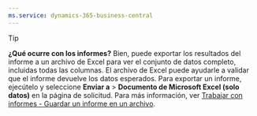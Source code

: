 ```yaml
---
ms.service: dynamics-365-business-central
---
```

> [!TIP]
> **¿Qué ocurre con los informes?** Bien, puede exportar los resultados del informe a un archivo de Excel para ver el conjunto de datos completo, incluidas todas las columnas. El archivo de Excel puede ayudarle a validar que el informe devuelve los datos esperados. Para exportar un informe, ejecútelo y seleccione **Enviar a** > **Documento de Microsoft Excel (solo datos)** en la página de solicitud. Para más información, ver [Trabajar con informes - Guardar un informe en un archivo](../ui-work-report.md#saving-a-report-to-a-file).